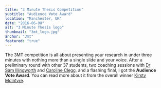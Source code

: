 ```yaml
---
title: "3 Minute Thesis Competition"
subtitle: "Audience Vote Award"
location: "Manchester, UK"
date: "2016-06-08"
alt: "3 Minute Thesis logo"
thumbnail: "3mt_logo.jpg"
anchor: "3mt"
featured: "true"
---
```

The 3MT competition is all about presenting your research in under three minutes with nothing more than a single slide and your voice. After a preliminary round with other 37 students, two coaching sessions with [Dr Sam Illingworth](https://twitter.com/samillingworth) and [Caroline Clegg](https://twitter.com/FeelgoodTheatre), and a flashing final, I got the **Audience Vote Award**. You can read more about it from the overall winner [Kirsty McIntyre](https://manchestersteps.wordpress.com/2016/06/15/the-three-minute-thesis-challenge/).